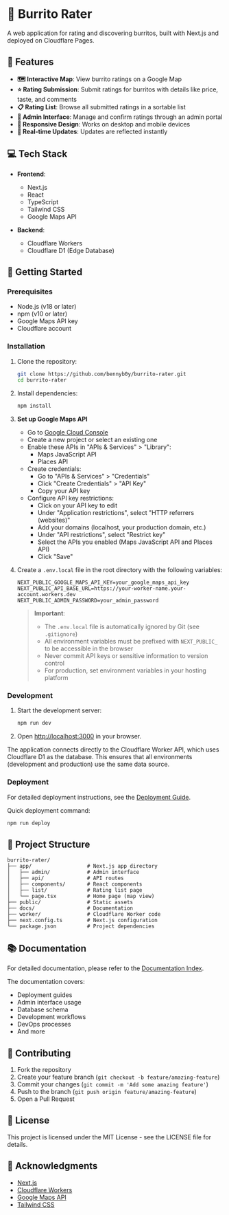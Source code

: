 # 🌯 Burrito Rater

A web application for rating and discovering burritos, built with Next.js and deployed on Cloudflare Pages.

## 🚀 Features

- **🗺️ Interactive Map**: View burrito ratings on a Google Map
- **⭐ Rating Submission**: Submit ratings for burritos with details like price, taste, and comments
- **📋 Rating List**: Browse all submitted ratings in a sortable list
- **🔐 Admin Interface**: Manage and confirm ratings through an admin portal
- **📱 Responsive Design**: Works on desktop and mobile devices
- **🔄 Real-time Updates**: Updates are reflected instantly

## 💻 Tech Stack

- **Frontend**:
  - Next.js
  - React
  - TypeScript
  - Tailwind CSS
  - Google Maps API

- **Backend**:
  - Cloudflare Workers
  - Cloudflare D1 (Edge Database)

## 🏁 Getting Started

### Prerequisites

- Node.js (v18 or later)
- npm (v10 or later)
- Google Maps API key
- Cloudflare account

### Installation

1. Clone the repository:
   ```bash
   git clone https://github.com/bennyb0y/burrito-rater.git
   cd burrito-rater
   ```

2. Install dependencies:
   ```bash
   npm install
   ```

3. **Set up Google Maps API**
   - Go to [Google Cloud Console](https://console.cloud.google.com/)
   - Create a new project or select an existing one
   - Enable these APIs in "APIs & Services" > "Library":
     - Maps JavaScript API
     - Places API
   - Create credentials:
     - Go to "APIs & Services" > "Credentials"
     - Click "Create Credentials" > "API Key"
     - Copy your API key
   - Configure API key restrictions:
     - Click on your API key to edit
     - Under "Application restrictions", select "HTTP referrers (websites)"
     - Add your domains (localhost, your production domain, etc.)
     - Under "API restrictions", select "Restrict key"
     - Select the APIs you enabled (Maps JavaScript API and Places API)
     - Click "Save"

4. Create a `.env.local` file in the root directory with the following variables:
   ```
   NEXT_PUBLIC_GOOGLE_MAPS_API_KEY=your_google_maps_api_key
   NEXT_PUBLIC_API_BASE_URL=https://your-worker-name.your-account.workers.dev
   NEXT_PUBLIC_ADMIN_PASSWORD=your_admin_password
   ```

   > **Important**: 
   > - The `.env.local` file is automatically ignored by Git (see `.gitignore`)
   > - All environment variables must be prefixed with `NEXT_PUBLIC_` to be accessible in the browser
   > - Never commit API keys or sensitive information to version control
   > - For production, set environment variables in your hosting platform

### Development

1. Start the development server:
   ```bash
   npm run dev
   ```

2. Open [http://localhost:3000](http://localhost:3000) in your browser.

The application connects directly to the Cloudflare Worker API, which uses Cloudflare D1 as the database. This ensures that all environments (development and production) use the same data source.

### Deployment

For detailed deployment instructions, see the [Deployment Guide](./docs/DEPLOYMENT.md).

Quick deployment command:
```bash
npm run deploy
```

## 📁 Project Structure

```
burrito-rater/
├── app/                  # Next.js app directory
│   ├── admin/            # Admin interface
│   ├── api/              # API routes
│   ├── components/       # React components
│   ├── list/             # Rating list page
│   └── page.tsx          # Home page (map view)
├── public/               # Static assets
├── docs/                 # Documentation
├── worker/               # Cloudflare Worker code
├── next.config.ts        # Next.js configuration
└── package.json          # Project dependencies
```

## 📚 Documentation

For detailed documentation, please refer to the [Documentation Index](./docs/README.md).

The documentation covers:
- Deployment guides
- Admin interface usage
- Database schema
- Development workflows
- DevOps processes
- And more

## 🤝 Contributing

1. Fork the repository
2. Create your feature branch (`git checkout -b feature/amazing-feature`)
3. Commit your changes (`git commit -m 'Add some amazing feature'`)
4. Push to the branch (`git push origin feature/amazing-feature`)
5. Open a Pull Request

## 📄 License

This project is licensed under the MIT License - see the LICENSE file for details.

## 🙏 Acknowledgments

- [Next.js](https://nextjs.org/)
- [Cloudflare Workers](https://workers.cloudflare.com/)
- [Google Maps API](https://developers.google.com/maps)
- [Tailwind CSS](https://tailwindcss.com/)
